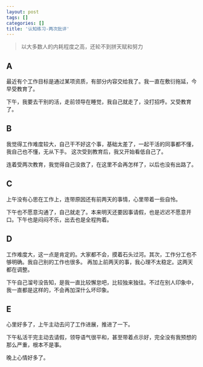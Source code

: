 ```yaml
---
layout: post
tags: []
categories: []
title: '认知练习-两次批评'
---
```


> 以大多数人的内耗程度之高，还轮不到拼天赋和努力

## A 

最近有个工作目标是通过某项资质，有部分内容交给我了。我一直在敷衍拖延，今早受教育了。

下午，我要去干别的活，走前领导在睡觉，我自己就走了，没打招呼。又受教育了。

## B

我觉得工作难度较大，自己干不好这个事，基础太差了，一起干活的同事都不懂，我自己也不懂，无从下手。
这次受到教育后，我又开始看低自己了。

连着受两次教育，我觉得自己没救了，在这里不会再怎样了，以后也没有出路了。

## C

上午没有心思在工作上，连带原因还有前两天的事情，心里带着一些自怜。

下午也不愿意沟通了，自己就走了。本来明天还要因事请假，也是迟迟不愿意开口。下午也是闷闷不乐，出去也是全程拘着。

## D

工作难度大，这一点是肯定的。大家都不会，摸着石头过河。其次，工作分工也不够明确。我自己别的工作也很多。
再加上前两天的事，我心理不太稳定。这两天都在调整。

下午自己溜号没告知，是我一直比较懈怠吧，比较独来独往。不过在别人印象中，我一直都是这样的，不会再加深什么坏印象。

## E

心里好多了，上午主动去问了工作进展，推进了一下。

下午私活干完主动去请假，领导语气很平和，甚至带着点示好，完全没有我预想的那么严重，根本不是事。

晚上心情好多了。
